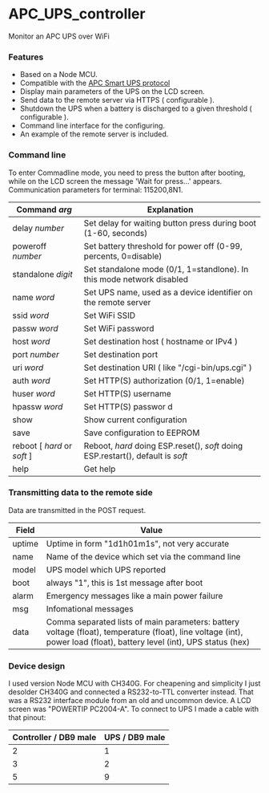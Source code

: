 # APC_UPS_controller
Monitor an APC UPS over WiFi

### Features
- Based on a Node MCU.
- Compatible with the [APC Smart UPS protocol](https://kirbah.github.io/apc-ups/Smart-protocol/)
- Display main parameters of the UPS on the LCD screen.
- Send data to the remote server via HTTPS ( configurable ).
- Shutdown the UPS when a battery is discharged to a given threshold ( configurable ).
- Command line interface for the configuring.
- An example of the remote server is included.

### Command line
To enter Commadline mode, you need to press the button after booting, while on the LCD screen the message 'Wait for press...' appears.
Communication parameters for terminal: 115200,8N1.

| Command *arg* | Explanation |
| --- | --- |
| delay *number* | Set delay for waiting button press during boot (1-60, seconds) |
| poweroff *number* | Set battery threshold for power off (0-99, percents, 0=disable) |
| standalone *digit* | Set standalone mode (0/1, 1=standlone). In this mode network disabled |
| name *word* | Set UPS name, used as a device identifier on the remote server |
| ssid *word* | Set WiFi SSID |
| passw *word* | Set WiFi password |
| host *word* | Set destination host ( hostname or IPv4 ) |
| port *number* | Set destination port |
| uri *word* | Set destination URI ( like "/cgi-bin/ups.cgi" ) |
| auth *word* | Set HTTP(S) authorization (0/1, 1=enable) |
| huser *word* | Set HTTP(S) username |
| hpassw *word* | Set HTTP(S) passwor d|
| show | Show current configuration |
| save | Save configuration to EEPROM |
| reboot [ *hard* or *soft* ] | Reboot, *hard* doing ESP.reset(), *soft* doing ESP.restart(), default is *soft* |
| help | Get help |

### Transmitting data to the remote side
Data are transmitted in the POST request.

| Field | Value |
| --- | --- |
| uptime | Uptime in form "1d1h01m1s", not very accurate |
| name | Name of the device which set via the command line |
| model | UPS model which UPS reported |
| boot | always "1", this is 1st  message after boot |
| alarm | Emergency messages like a main power failure |
| msg | Infomational messages |
| data | Comma separated lists of main parameters: battery voltage (float), temperature (float), line voltage (int), power load (float), battery level (int), UPS status (hex) |

### Device design

I used version Node MCU with CH340G. For cheapening and simplicity I just desolder CH340G and connected a RS232-to-TTL converter instead. That was a RS232 interface module from an old and uncommon device. A LCD screen was "POWERTIP PC2004-A". To connect to UPS I made a cable with that pinout:

| Controller / DB9 male | UPS / DB9 male |
| --- | --- |
| 2 | 1 |
| 3 | 2 |
| 5 | 9 |


